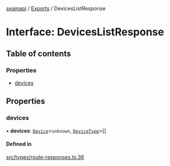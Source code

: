 [seamapi](../README.md) / [Exports](../modules.md) / DevicesListResponse

# Interface: DevicesListResponse

## Table of contents

### Properties

- [devices](DevicesListResponse.md#devices)

## Properties

### devices

• **devices**: [`Device`](Device.md)<`unknown`, [`DeviceType`](../modules.md#devicetype)\>[]

#### Defined in

[src/types/route-responses.ts:36](https://github.com/hello-seam/seamapi-javascript/blob/main/src/types/route-responses.ts#L36)
